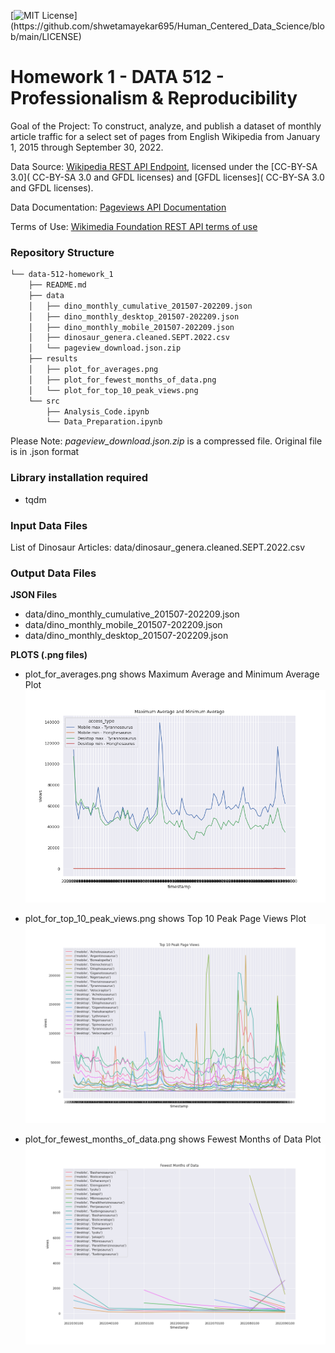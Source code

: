 [![MIT License](https://img.shields.io/apm/l/atomic-design-ui.svg?)](https://github.com/shwetamayekar695/Human_Centered_Data_Science/blob/main/LICENSE)

# Homework 1 - DATA 512 - Professionalism & Reproducibility

Goal of the Project: To construct, analyze, and publish a dataset of monthly article traffic for a select set of pages from English Wikipedia from January 1, 2015 through September 30, 2022.


Data Source: [Wikipedia REST API Endpoint](https://wikimedia.org/api/rest_v1/#/Pageviews%20data/get_metrics_pageviews_per_article__project___access___agent___article___granularity___start___end_), licensed under the [CC-BY-SA 3.0]( CC-BY-SA 3.0 and GFDL licenses) and [GFDL licenses]( CC-BY-SA 3.0 and GFDL licenses).

Data Documentation: [Pageviews API Documentation](https://wikitech.wikimedia.org/wiki/Analytics/AQS/Pageviews)

Terms of Use: [Wikimedia Foundation REST API terms of use](https://www.mediawiki.org/wiki/REST_API#Terms_and_conditions)


### Repository Structure

```bash
└── data-512-homework_1
    ├── README.md
    ├── data
    │   ├── dino_monthly_cumulative_201507-202209.json
    │   ├── dino_monthly_desktop_201507-202209.json
    │   ├── dino_monthly_mobile_201507-202209.json
    │   ├── dinosaur_genera.cleaned.SEPT.2022.csv
    │   └── pageview_download.json.zip
    ├── results
    │   ├── plot_for_averages.png
    │   ├── plot_for_fewest_months_of_data.png
    │   └── plot_for_top_10_peak_views.png
    └── src
        ├── Analysis_Code.ipynb
        └── Data_Preparation.ipynb
```

Please Note: *pageview_download.json.zip* is a compressed file. Original file is in .json format

### Library installation required
 - tqdm

### Input Data Files
List of Dinosaur Articles: data/dinosaur_genera.cleaned.SEPT.2022.csv

### Output Data Files
**JSON Files**
- data/dino_monthly_cumulative_201507-202209.json
- data/dino_monthly_mobile_201507-202209.json
- data/dino_monthly_desktop_201507-202209.json

**PLOTS (.png files)**

- plot_for_averages.png shows Maximum Average and Minimum Average Plot
![plot_for_averages](https://github.com/shwetamayekar695/Human_Centered_Data_Science/blob/main/HW1-DATA512/results/plot_for_averages.png)

- plot_for_top_10_peak_views.png shows Top 10 Peak Page Views Plot
![plot_for_top_10_peak_views](https://github.com/shwetamayekar695/Human_Centered_Data_Science/blob/main/HW1-DATA512/results/plot_for_top_10_peak_views.png)

- plot_for_fewest_months_of_data.png shows Fewest Months of Data Plot
![plot_for_fewest_months_of_data](https://github.com/shwetamayekar695/Human_Centered_Data_Science/blob/main/HW1-DATA512/results/plot_for_fewest_months_of_data.png)

